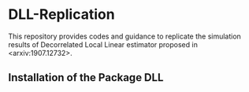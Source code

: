 # DLL-Replication
This repository provides codes and guidance to replicate the simulation results of Decorrelated Local Linear estimator proposed in \<arxiv:1907.12732\>.

## Installation of the Package DLL
